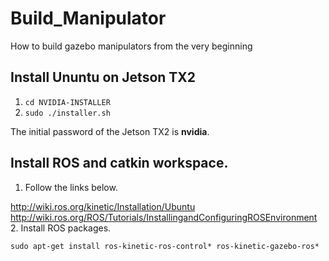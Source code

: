 # Build_Manipulator
How to build gazebo manipulators from the very beginning
## Install Ununtu on Jetson TX2
1. ```cd NVIDIA-INSTALLER```
2. ```sudo ./installer.sh```

The initial password of the Jetson TX2 is **nvidia**.
## Install ROS and catkin workspace.
1. Follow the links below.

http://wiki.ros.org/kinetic/Installation/Ubuntu
http://wiki.ros.org/ROS/Tutorials/InstallingandConfiguringROSEnvironment
2. Install ROS packages.

```sudo apt-get install ros-kinetic-ros-control* ros-kinetic-gazebo-ros*```

